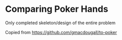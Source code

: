 Comparing Poker Hands
=====================
Only completed skeleton/design of the entire problem

Copied from https://github.com/gmacdougall/to-poker
